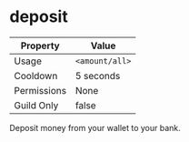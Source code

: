 # deposit

| Property | Value |
|----------|-------|
| Usage | `<amount/all>` |
| Cooldown | 5 seconds |
| Permissions | None |
| Guild Only | false |

Deposit money from your wallet to your bank.